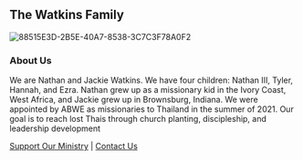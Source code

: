 ## The Watkins Family
![88515E3D-2B5E-40A7-8538-3C7C3F78A0F2](https://user-images.githubusercontent.com/91859434/135786305-2c23310a-dd46-457e-ab3a-1f8905acc8ce.jpeg)

### About Us
We are Nathan and Jackie Watkins. We have four children: Nathan III, Tyler, Hannah, and Ezra. Nathan grew up as a missionary kid in the Ivory Coast, West Africa, and Jackie grew up in Brownsburg, Indiana. We were appointed by ABWE as missionaries to Thailand in the summer of 2021. Our goal is to reach lost Thais through church planting, discipleship, and leadership development

[Support Our Ministry](https://www.abwe.org/watkins) | [Contact Us](mailto:nathan@watkinsfam.com)
